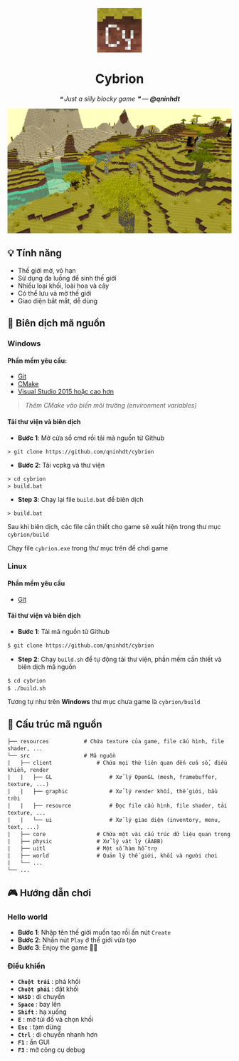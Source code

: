 <p align="center">
    <img width="100" src="./docs/icon.png" alt="Cybrion">
    <h1 align="center">Cybrion</h1>
    <p align="center"><i>❝ Just a silly blocky game ❞ — <b>@qninhdt</b></i></p>
</p>


<p align="center">
    <img src="./docs/screenshots/preview.png" alt="Cybrion preview">
</p>

## 💡 Tính năng
- Thế giới mở, vô hạn
- Sử dụng đa luồng để sinh thế giới
- Nhiều loại khối, loài hoa và cây
- Có thể lưu và mở thế giới
- Giao diện bắt mắt, dễ dùng


## 🔧 Biên dịch mã nguồn
### Windows
#### Phần mềm yêu cầu:
- [Git](https://git-scm.com/)
- [CMake](https://cmake.org/)
- [Visual Studio 2015 hoặc cao hơn](https://visualstudio.microsoft.com/)

> _Thêm CMake vào biến môi trường (environment variables)_
#### Tải thư viện và biên dịch
- __Bước 1__: Mở cửa sổ cmd rồi tải mã nguồn từ Github
```batch
> git clone https://github.com/qninhdt/cybrion
```
- __Bước 2__: Tải vcpkg và thư viện
```batch
> cd cybrion
> build.bat
```
- __Step 3__: Chạy lại file `build.bat` để biên dịch
```batch
> build.bat
```

Sau khi biên dịch, các file cần thiết cho game sẽ xuất hiện trong thư mục `cybrion/build`

Chạy file `cybrion.exe` trong thư mục trên để chơi game  

### Linux
#### Phần mềm yêu cầu
- [Git](https://git-scm.com/)
#### Tải thư viện và biên dịch
- __Bước 1__: Tải mã nguồn từ Github
```bash
$ git clone https://github.com/qninhdt/cybrion
```
- __Step 2__: Chạy `build.sh` để tự động tải thư viện, phần mềm cần thiết và biên dịch mã nguồn
```bash
$ cd cybrion
$ ./build.sh
```

Tương tự như trên __Windows__  thư mục chưa game là `cybrion/build`

## 📁 Cấu trúc mã nguồn

    ├── resources           # Chứa texture của game, file cấu hình, file shader, ...
    └── src                 # Mã nguồn
    |   ├── client              # Chứa mọi thứ liên quan đến cửa sổ, điều khiển, render          
    |   |   ├── GL                  # Xử lý OpenGL (mesh, framebuffer, texture, ...)
    |   |   ├── graphic             # Xử lý render khối, thế giới, bầu trời
    |   |   ├── resource            # Đọc file cấu hình, file shader, tải texture, ...
    |   |   └── ui                  # Xử lý giao diện (inventory, menu, text, ...)
    |   ├── core                # Chứa một vài cấu trúc dữ liệu quan trọng
    |   ├── physic              # Xử lý vật lý (ÂABB)
    |   ├── uitl                # Một số hàm hỗ trợ
    |   ├── world               # Quản lý thế giới, khối và người chơi
    |   └── ...
    └── ...

## 🎮 Hướng dẫn chơi

### Hello world
- __Bước 1__: Nhập tên thế giới muốn tạo rồi ấn nút `Create`
- __Bước 2__: Nhấn nút `Play` ở thế giới vừa tạo
- __Bước 3__: Enjoy the game 🗿🍷

### Điều khiển
- __`Chuột trái`__ : phá khối
- __`Chuột phải`__ : đặt khối
- __`WASD`__ : di chuyển
- __`Space`__ : bay lên
- __`Shift`__ : hạ xuống
- __`E`__ : mở túi đồ và chọn khối
- __`Esc`__ : tạm dừng
- __`Ctrl`__ : di chuyển nhanh hơn
- __`F1`__ : ẩn GUI
- __`F3`__ : mở công cụ debug

